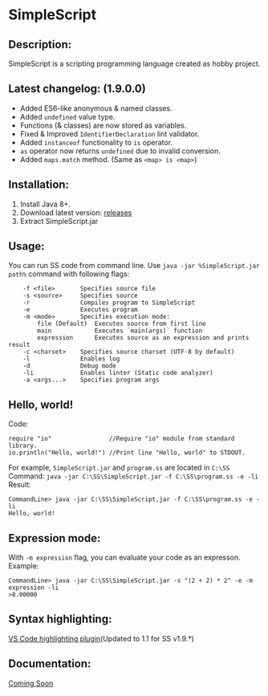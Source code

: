 # SimpleScript
## Desсription:
SimpleScript is a scripting programming language created as hobby project.
## Latest changelog: (1.9.0.0)
* Added ES6-like anonymous & named classes.
* Added `undefined` value type.
* Functions (& classes) are now stored as variables.
* Fixed & Improved `IdentifierDeclaration` lint validator.
* Added `instanceof` functionality to `is` operator.
* `as` operator now returns `undefined` due to invalid conversion.
* Added `maps.match` method. (Same as `<map> is <map>`)
## Installation:
1. Install Java 8+.
2. Download latest version: [releases](https://github.com/4erem6a/SimpleScript/releases)
3. Extract SimpleScript.jar
## Usage:
You can run SS code from command line.
Use `java -jar %SimpleScript.jar path%` command with following flags:
```
    -f <file>       Specifies source file
    -s <source>     Specifies source
    -r              Compiles program to SimpleScript
    -e              Executes program
    -m <mode>       Specifies execution mode:
        file (Default)  Executes source from first line
        main            Executes `main(args)` function
        expression      Executes source as an expression and prints result
    -c <charset>    Specifies source charset (UTF-8 by default)
    -l              Enables log
    -d              Debug mode
    -li             Enables linter (Static code analyzer)
    -a <args...>    Specifies program args
```
## Hello, world!
Code:
```
require "io"                //Require "io" module from standard library.
io.println("Hello, world!") //Print line "Hello, world" to STDOUT.
```
For example, `SimpleScript.jar` and `program.ss` are located in `C:\SS`
Command: `java -jar C:\SS\SimpleScript.jar -f C:\SS\program.ss -e -li`
Result:
```
CommandLine> java -jar C:\SS\SimpleScript.jar -f C:\SS\program.ss -e -li
Hello, world!
```
## Expression mode:
With `-m expression` flag, you can evaluate your code as an expresson.
Example:
```
CommandLine> java -jar C:\SS\SimpleScript.jar -s "(2 + 2) * 2" -e -m expression -li
>8.00000
```
## Syntax highlighting:
[VS Code highlighting plugin](https://marketplace.visualstudio.com/items?itemName=4erem6a.ss)(Updated to 1.1 for SS v1.9.*)
## Documentation:
[Coming Soon]()
